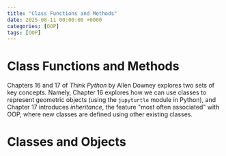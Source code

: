 ```yaml
---
title: "Class Functions and Methods"
date: 2025-08-11 00:00:00 +0000
categories: [OOP]
tags: [OOP]
---
```


# Class Functions and Methods

Chapters 16 and 17 of *Think Python* by Allen Downey explores two sets of key concepts. Namely, Chapter 16 explores how we can use classes to represent geometric objects (using the `jupyturtle` module in Python), and Chapter 17 introduces *inheritance*, the feature "most often associated" with OOP, where new classes are defined using other existing classes. 

# Classes and Objects